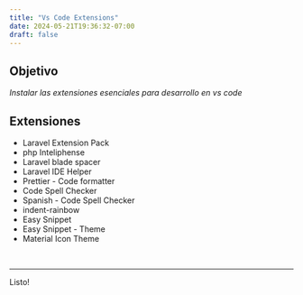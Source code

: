 ```yaml
---
title: "Vs Code Extensions"
date: 2024-05-21T19:36:32-07:00
draft: false
---
```


## Objetivo
*Instalar las extensiones esenciales para desarrollo en vs code*
<br>


## Extensiones
- Laravel Extension Pack
- php Inteliphense
- Laravel blade spacer
- Laravel IDE Helper
- Prettier - Code formatter
- Code Spell Checker
- Spanish - Code Spell Checker
- indent-rainbow
- Easy Snippet
- Easy Snippet - Theme
- Material Icon Theme
<br>

* * *
Listo!
